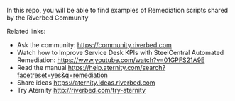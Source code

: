 In this repo, you will be able to find examples of Remediation scripts shared by the Riverbed Community

Related links:
- Ask the community: https://community.riverbed.com
- Watch how to Improve Service Desk KPIs with SteelCentral Automated Remediation: https://www.youtube.com/watch?v=01GPFS21A9E
- Read the manual https://help.aternity.com/search?facetreset=yes&q=remediation
- Share ideas https://aternity.ideas.riverbed.com 
- Try Aternity http://riverbed.com/try-aternity
